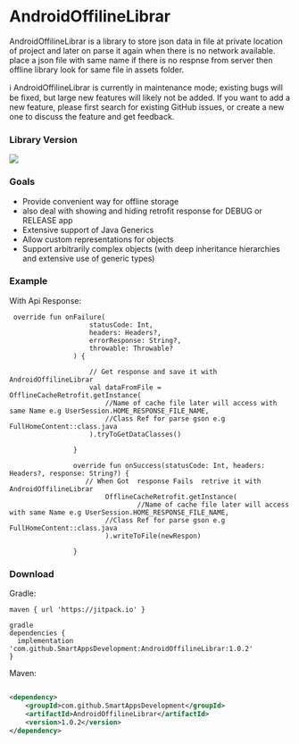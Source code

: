 # AndroidOffilineLibrar

AndroidOffilineLibrar is a library to store json data in file at private location of project and
later on parse it again when there is no network available. place a json file with same name if
there is no respnse from server then offline library look for same file in assets folder.

:information_source: AndroidOffilineLibrar is currently in maintenance mode; existing bugs will be
fixed, but large new features will likely not be added. If you want to add a new feature, please
first search for existing GitHub issues, or create a new one to discuss the feature and get
feedback.

### Library Version

[![](https://jitpack.io/v/SmartAppsDevelopment/AndroidOffilineLibrar.svg)](https://jitpack.io/#SmartAppsDevelopment/AndroidOffilineLibrar)

### Goals

* Provide convenient way for offline storage
* also deal with showing and hiding retrofit response for DEBUG or RELEASE app
* Extensive support of Java Generics
* Allow custom representations for objects
* Support arbitrarily complex objects (with deep inheritance hierarchies and extensive use of
  generic types)

### Example

With Api Response:

```
 override fun onFailure(
                    statusCode: Int,
                    headers: Headers?,
                    errorResponse: String?,
                    throwable: Throwable?
                ) {

                    // Get response and save it with AndroidOffilineLibrar
                    val dataFromFile = OfflineCacheRetrofit.getInstance(
                        //Name of cache file later will access with same Name e.g UserSession.HOME_RESPONSE_FILE_NAME,
                        //Class Ref for parse gson e.g FullHomeContent::class.java
                    ).tryToGetDataClasses()

                }

                override fun onSuccess(statusCode: Int, headers: Headers?, response: String?) {
                   // When Got  response Fails  retrive it with AndroidOffilineLibrar
                        OfflineCacheRetrofit.getInstance(
                                //Name of cache file later will access with same Name e.g UserSession.HOME_RESPONSE_FILE_NAME,
                        //Class Ref for parse gson e.g FullHomeContent::class.java
                        ).writeToFile(newRespon)
                
                }
```

### Download

Gradle:

```
maven { url 'https://jitpack.io' }

gradle
dependencies {
  implementation 'com.github.SmartAppsDevelopment:AndroidOffilineLibrar:1.0.2'
}
```

Maven:

```xml

<dependency>
    <groupId>com.github.SmartAppsDevelopment</groupId>
    <artifactId>AndroidOffilineLibrar</artifactId>
    <version>1.0.2</version>
</dependency>
```

